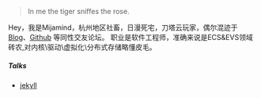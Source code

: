 > In me the tiger sniffes the rose.

Hey，我是Mijamind，杭州地区社畜，日漫死宅，刀塔云玩家，偶尔混迹于[Blog](https://huangxuan.me)、[Github](https://github.com/Kernelresolution719)
等同性交友论坛。
职业是软件工程师，准确来说是ECS&EVS领域砖农,对内核\驱动\虚拟化\分布式存储略懂皮毛。


##### Talks

- [jekyll][1]

[1]: https://www.jekyll.com.cn/
